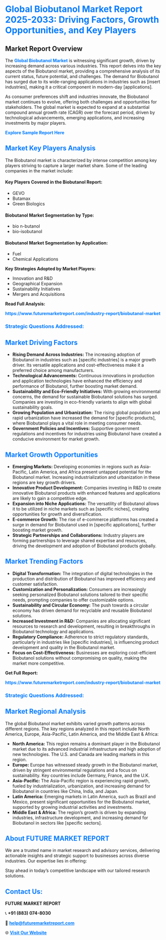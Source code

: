 <h1 style="color: #007BFF;">Global Biobutanol Market Report 2025-2033: Driving Factors, Growth Opportunities, and Key Players</h1>

<section id="overview">
<h2>Market Report Overview</h2>
<p>The <a href="https://www.futuremarketreport.com/industry-report/biobutanol-market" style="color: #007BFF; text-decoration: none;"><strong>Global Biobutanol Market</strong></a> is witnessing significant growth, driven by increasing demand across various industries. This report delves into the key aspects of the Biobutanol market, providing a comprehensive analysis of its current status, future potential, and challenges. The demand for Biobutanol has surged due to its wide-ranging applications in industries such as [insert industries], making it a critical component in modern-day [applications].</p>
<p>As consumer preferences shift and industries innovate, the Biobutanol market continues to evolve, offering both challenges and opportunities for stakeholders. The global market is expected to expand at a substantial compound annual growth rate (CAGR) over the forecast period, driven by technological advancements, emerging applications, and increasing investments by major players.</p>
</section>

<section id="overview">
<p><a href="https://www.futuremarketreport.com/request-sample/reportId=114931" style="color: #007BFF; text-decoration: none;"><strong>Explore Sample Report Here</strong></a></p>
</section>

<section id="key-players">
<h2 style="color: #007BFF;">Market Key Players Analysis</h2>
<p>The Biobutanol market is characterized by intense competition among key players striving to capture a larger market share. Some of the leading companies in the market include:</p>
<h4>Key Players Covered in the Biobutanol Report:</h4>
<ul><li>GEVO</li><li>Butamax</li><li>Green Biologics</li></ul>
<h4>Biobutanol Market Segmentation by Type:</h4>
<ul><li>bio n-butanol</li><li>bio-isobutanol</li></ul>

<h4>Biobutanol Market Segmentation by Application:</h4>
<ul><li>Fuel</li><li>Chemical Applications</li></ul>
<p><strong>Key Strategies Adopted by Market Players:</strong></p>
<ul>
<li>Innovation and R&D</li>
<li>Geographical Expansion</li>
<li>Sustainability Initiatives</li>
<li>Mergers and Acquisitions</li>
</ul>
</section>

<section>
<p><strong>Read Full Analysis: </strong></p><a href="https://www.futuremarketreport.com/industry-report/biobutanol-market" style="color: #007BFF; text-decoration: none;"><strong>https://www.futuremarketreport.com/industry-report/biobutanol-market</strong></a>
<h3 style="color: #007BFF;">Strategic Questions Addressed:</h3>
</section>

<section id="driving-factors">
<h2 style="color: #007BFF;">Market Driving Factors</h2>
<ul>
<li><strong>Rising Demand Across Industries:</strong> The increasing adoption of Biobutanol in industries such as [specific industries] is a major growth driver. Its versatile applications and cost-effectiveness make it a preferred choice among manufacturers.</li>
<li><strong>Technological Advancements:</strong> Continuous innovations in production and application technologies have enhanced the efficiency and performance of Biobutanol, further boosting market demand.</li>
<li><strong>Sustainability and Eco-Friendly Initiatives:</strong> With growing environmental concerns, the demand for sustainable Biobutanol solutions has surged. Companies are investing in eco-friendly variants to align with global sustainability goals.</li>
<li><strong>Growing Population and Urbanization:</strong> The rising global population and rapid urbanization have increased the demand for [specific products], where Biobutanol plays a vital role in meeting consumer needs.</li>
<li><strong>Government Policies and Incentives:</strong> Supportive government regulations and incentives for industries using Biobutanol have created a conducive environment for market growth.</li>
</ul>
</section>

<section id="growth-opportunities">
<h2 style="color: #007BFF;">Market Growth Opportunities</h2>
<ul>
<li><strong>Emerging Markets:</strong> Developing economies in regions such as Asia-Pacific, Latin America, and Africa present untapped potential for the Biobutanol market. Increasing industrialization and urbanization in these regions are key growth drivers.</li>
<li><strong>Innovative Product Development:</strong> Companies investing in R&D to create innovative Biobutanol products with enhanced features and applications are likely to gain a competitive edge.</li>
<li><strong>Expansion into Niche Applications:</strong> The versatility of Biobutanol allows it to be utilized in niche markets such as [specific niches], creating opportunities for growth and diversification.</li>
<li><strong>E-commerce Growth:</strong> The rise of e-commerce platforms has created a surge in demand for Biobutanol used in [specific applications], further boosting market growth.</li>
<li><strong>Strategic Partnerships and Collaborations:</strong> Industry players are forming partnerships to leverage shared expertise and resources, driving the development and adoption of Biobutanol products globally.</li>
</ul>
</section>

<section id="trending-factors">
<h2 style="color: #007BFF;">Market Trending Factors</h2>
<ul>
<li><strong>Digital Transformation:</strong> The integration of digital technologies in the production and distribution of Biobutanol has improved efficiency and customer satisfaction.</li>
<li><strong>Customization and Personalization:</strong> Consumers are increasingly seeking personalized Biobutanol solutions tailored to their specific needs, prompting companies to offer customizable options.</li>
<li><strong>Sustainability and Circular Economy:</strong> The push towards a circular economy has driven demand for recyclable and reusable Biobutanol solutions.</li>
<li><strong>Increased Investment in R&D:</strong> Companies are allocating significant resources to research and development, resulting in breakthroughs in Biobutanol technology and applications.</li>
<li><strong>Regulatory Compliance:</strong> Adherence to strict regulatory standards, particularly in industries like [specific industries], is influencing product development and quality in the Biobutanol market.</li>
<li><strong>Focus on Cost-Effectiveness:</strong> Businesses are exploring cost-efficient Biobutanol solutions without compromising on quality, making the market more competitive.</li>
</ul>
</section>

<section>
<p><strong>Get Full Report: </strong></p><a href="https://www.futuremarketreport.com/industry-report/biobutanol-market" style="color: #007BFF; text-decoration: none;"><strong>https://www.futuremarketreport.com/industry-report/biobutanol-market</strong></a>
<h3 style="color: #007BFF;">Strategic Questions Addressed:</h3>
</section>


<section id="regional-analysis">
<h2 style="color: #007BFF;">Market Regional Analysis</h2>
<p>The global Biobutanol market exhibits varied growth patterns across different regions. The key regions analyzed in this report include North America, Europe, Asia-Pacific, Latin America, and the Middle East & Africa:</p>
<ul>
<li><strong>North America:</strong> This region remains a dominant player in the Biobutanol market due to its advanced industrial infrastructure and high adoption of new technologies. The U.S. and Canada are leading markets in this region.</li>
<li><strong>Europe:</strong> Europe has witnessed steady growth in the Biobutanol market, driven by stringent environmental regulations and a focus on sustainability. Key countries include Germany, France, and the U.K.</li>
<li><strong>Asia-Pacific:</strong> The Asia-Pacific region is experiencing rapid growth, fueled by industrialization, urbanization, and increasing demand for Biobutanol in countries like China, India, and Japan.</li>
<li><strong>Latin America:</strong> Emerging markets in Latin America, such as Brazil and Mexico, present significant opportunities for the Biobutanol market, supported by growing industrial activities and investments.</li>
<li><strong>Middle East & Africa:</strong> The region’s growth is driven by expanding industries, infrastructure development, and increasing demand for Biobutanol in sectors like [specific sectors].</li>
</ul>
</section>

<footer>
<h2 style="color: #007BFF;">About FUTURE MARKET REPORT</h2>
<p>We are a trusted name in market research and advisory services, delivering actionable insights and strategic support to businesses across diverse industries. Our expertise lies in offering:</p>

<p>Stay ahead in today’s competitive landscape with our tailored research solutions.</p>

<h2 style="color: #007BFF;">Contact Us:</h2>
<p><strong>FUTURE MARKET REPORT</strong></p>
<p>📞 <strong>+91 (883) 074-8030</strong></p>
<p>📧 <strong><a href="mailto:help@futuremarketreport.com" style="color: #007BFF;">help@futuremarketreport.com</a></strong></p>
<p>🌐 <strong><a href="https://www.futuremarketreport.com/" style="color: #007BFF;">Visit Our Website</a></strong></p>
</footer>
